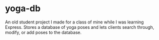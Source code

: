# yoga-db

An old student project I made for a class of mine while I was learning Express. Stores a database of yoga poses and lets clients search through, modify, or add poses to the database.
